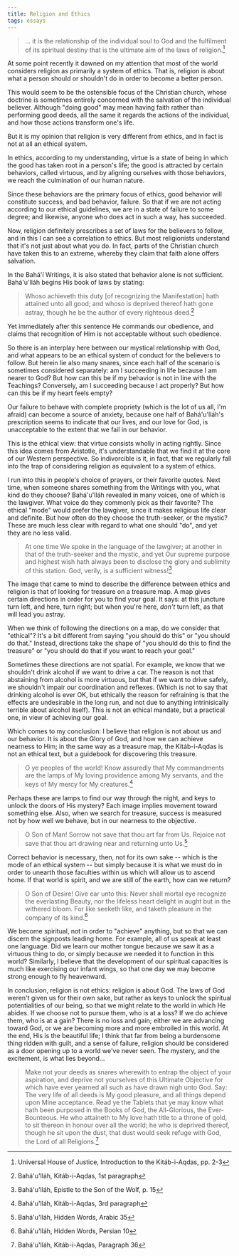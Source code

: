```yaml
---
title: Religion and Ethics
tags: essays
---
```


> ... it is the relationship of the individual soul to God and the
> fulfilment of its spiritual destiny that is the ultimate aim of the
> laws of religion.[^1]

At some point recently it dawned on my attention that most of the world
considers religion as primarily a system of ethics.  That is, religion
is about what a person should or shouldn't do in order to become a
better person.

This would seem to be the ostensible focus of the Christian church,
whose doctrine is sometimes entirely concerned with the salvation of the
individual believer.  Although "doing good" may mean having faith rather
than performing good deeds, all the same it regards the actions of the
individual, and how those actions transform one's life.

But it is my opinion that religion is very different from ethics, and in
fact is not at all an ethical system.

In ethics, according to my understanding, virtue is a state of being in
which the good has taken root in a person's life; the good is attracted
by certain behaviors, called virtuous, and by aligning ourselves with
those behaviors, we reach the culmination of our human nature.

Since these behaviors are the primary focus of ethics, good behavior
will constitute success, and bad behavior, failure.  So that if we are
not acting according to our ethical guidelines, we are in a state of
failure to some degree; and likewise, anyone who does act in such a way,
has succeeded.

Now, religion definitely prescribes a set of laws for the believers to
follow, and in this I can see a correlation to ethics.  But most
religionists understand that it's not just about what you do.  In fact,
parts of the Christian church have taken this to an extreme, whereby
they claim that faith alone offers salvation.

In the Bahá'í Writings, it is also stated that behavior alone is not
sufficient.  Bahá'u'lláh begins His book of laws by stating:

> Whoso achieveth this duty [of recognizing the Manifestation] hath
> attained unto all good; and whoso is deprived thereof hath gone
> astray, though he be the author of every righteous deed.[^2]

Yet immediately after this sentence He commands our obedience, and
claims that recognition of Him is not acceptable without such obedience.

So there is an interplay here between our mystical relationship with
God, and what appears to be an ethical system of conduct for the
believers to follow.  But herein lie also many snares, since each half
of the scenario is sometimes considered separately: am I succeeding in
life because I am nearer to God?  But how can this be if my behavior is
not in line with the Teachings?  Conversely, am I succeeding because I
act properly?  But how can this be if my heart feels empty?

Our failure to behave with complete propriety (which is the lot of us
all, I'm afraid) can become a source of anxiety, because one half of
Bahá'u'lláh's prescription seems to indicate that our lives, and our
love for God, is unacceptable to the extent that we fail in our
behavior.

This is the ethical view: that virtue consists wholly in acting rightly.
Since this idea comes from Aristotle, it's understandable that we find
it at the core of our Western perspective.  So indivorcible is it, in
fact, that we regularly fall into the trap of considering religion as
equivalent to a system of ethics.

I run into this in people's choice of prayers, or their favorite quotes.
Next time, when someone shares something from the Writings with you,
what kind do they choose?  Bahá'u'lláh revealed in many voices, one of
which is the lawgiver.  What voice do they commonly pick as their
favorite?  The ethical "mode" would prefer the lawgiver, since it makes
religious life clear and definite.  But how often do they choose the
truth-seeker, or the mystic?  These are much less clear with regard to
what one should "do", and yet they are no less valid.

> At one time We spoke in the language of the lawgiver; at another in
> that of the truth-seeker and the mystic, and yet Our supreme purpose
> and highest wish hath always been to disclose the glory and sublimity
> of this station.  God, verily, is a sufficient witness![^3]

The image that came to mind to describe the difference between ethics
and religion is that of looking for treasure on a treasure map.  A map
gives certain directions in order for you to find your goal.  It says:
at this juncture turn left, and here, turn right; but when you're here,
*don't* turn left, as that will lead you astray.

When we think of following the directions on a map, do we consider that
"ethical"?  It's a bit different from saying "you should do this" or
"you should do that."  Instead, directions take the shape of "you should
do this to find the treasure" or "you should do that if you want to
reach your goal."

Sometimes these directions are not spatial.  For example, we know that
we shouldn't drink alcohol if we want to drive a car.  The reason is not
that abstaining from alcohol is more virtuous, but that if we want to
drive safely, we shouldn't impair our coordination and reflexes.  (Which
is not to say that drinking alcohol is ever OK, but ethically the reason
for refraining is that the effects are undesirable in the long run, and
not due to anything intrinisically terrible about alcohol itself).  This
is not an ethical mandate, but a practical one, in view of achieving our
goal.

Which comes to my conclusion: I believe that religion is not about us
and our behavior.  It is about the Glory of God, and how we can achieve
nearness to Him; in the same way as a treasure map, the Kitáb-i-Aqdas is
not an ethical text, but a guidebook for discovering this treasure.

> O ye peoples of the world!  Know assuredly that My commandments are
> the lamps of My loving providence among My servants, and the keys of
> My mercy for My creatures.[^4]

Perhaps these are lamps to find our way through the night, and keys to
unlock the doors of His mystery?  Each image implies movement toward
something else.  Also, when we search for treasure, success is measured
not by how well we behave, but in our nearness to the objective.

> O Son of Man!  Sorrow not save that thou art far from Us.  Rejoice not
> save that thou art drawing near and returning unto Us.[^5]

Correct behavior is necessary, then, not for its own sake -- which is
the mode of an ethical system -- but simply because it is what we must
do in order to unearth those faculties within us which will allow us to
ascend home.  If that world is spirit, and we are still of the earth,
how can we return?

> O Son of Desire!  Give ear unto this: Never shall mortal eye recognize
> the everlasting Beauty, nor the lifeless heart delight in aught but in
> the withered bloom.  For like seeketh like, and taketh pleasure in the
> company of its kind.[^6]

We become spiritual, not in order to "achieve" anything, but so that we
can discern the signposts leading home.  For example, all of us speak at
least one language.  Did we learn our mother tongue because we saw it as
a virtuous thing to do, or simply because we needed it to function in
this world?  Similarly, I believe that the development of our spiritual
capacities is much like exercising our infant wings, so that one day we
may become strong enough to fly heavenward.

In conclusion, religion is not ethics: religion is about God.  The laws
of God weren't given us for their own sake, but rather as keys to unlock
the spiritual potentialities of our being, so that we might relate to
the world in which He abides.  If we choose not to pursue them, who is
at a loss?  If we do achieve them, who is at a gain?  There is no loss
and gain; either we are advancing toward God, or we are becoming more
and more embroiled in this world.  At the end, His is the beautiful
life; I think that far from being a burdensome thing ridden with guilt,
and a sense of failure, religion should be considered as a door opening
up to a world we've never seen.  The mystery, and the excitement, is
what lies beyond...

> Make not your deeds as snares wherewith to entrap the object of your
> aspiration, and deprive not yourselves of this Ultimate Objective for
> which have ever yearned all such as have drawn nigh unto God. Say: The
> very life of all deeds is My good pleasure, and all things depend upon
> Mine acceptance.  Read ye the Tablets that ye may know what hath been
> purposed in the Books of God, the All-Glorious, the Ever-Bounteous.
> He who attaineth to My love hath title to a throne of gold, to sit
> thereon in honour over all the world; he who is deprived thereof,
> though he sit upon the dust, that dust would seek refuge with God, the
> Lord of all Religions.[^7]

[^1]:  Universal House of Justice, Introduction to the Kitáb-i-Aqdas,
pp. 2-3

[^2]:  Bahá'u'lláh, Kitáb-i-Aqdas, 1st paragraph

[^3]:  Bahá'u'lláh, Epistle to the Son of the Wolf, p. 15

[^4]:  Bahá'u'lláh, Kitáb-i-Aqdas, 3rd paragraph

[^5]:  Bahá'u'lláh, Hidden Words, Arabic 35

[^6]:  Bahá'u'lláh, Hidden Words, Persian 10

[^7]:  Bahá'u'lláh, Kitáb-i-Aqdas, Paragraph 36


